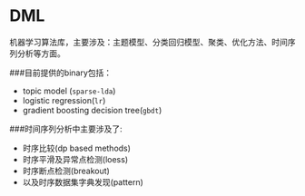 DML
==

机器学习算法库，主要涉及：主题模型、分类回归模型、聚类、优化方法、时间序列分析等方面。

###目前提供的binary包括：

* topic model (`sparse-lda`)  
* logistic regression(`lr`) 
* gradient boosting decision tree(`gbdt`)

###时间序列分析中主要涉及了:
* 时序比较(dp based methods)
* 时序平滑及异常点检测(loess)
* 时序断点检测(breakout)
* 以及时序数据集字典发现(pattern)


